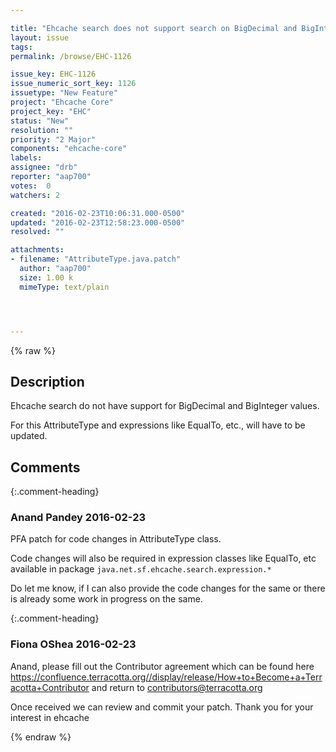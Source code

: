 ```yaml
---

title: "Ehcache search does not support search on BigDecimal and BigInteger values"
layout: issue
tags: 
permalink: /browse/EHC-1126

issue_key: EHC-1126
issue_numeric_sort_key: 1126
issuetype: "New Feature"
project: "Ehcache Core"
project_key: "EHC"
status: "New"
resolution: ""
priority: "2 Major"
components: "ehcache-core"
labels: 
assignee: "drb"
reporter: "aap700"
votes:  0
watchers: 2

created: "2016-02-23T10:06:31.000-0500"
updated: "2016-02-23T12:58:23.000-0500"
resolved: ""

attachments:
- filename: "AttributeType.java.patch"
  author: "aap700"
  size: 1.00 k
  mimeType: text/plain




---
```


{% raw %}

## Description

<div markdown="1" class="description">

Ehcache search do not have support for BigDecimal and BigInteger values.

For this AttributeType and expressions like EqualTo, etc., will have to be updated.

</div>

## Comments


{:.comment-heading}
### **Anand Pandey** <span class="date">2016-02-23</span>

<div markdown="1" class="comment">

PFA patch for code changes in AttributeType class.

Code changes will also be required in expression classes like EqualTo, etc available in package 
``` java.net.sf.ehcache.search.expression.* ```


Do let me know, if I can also provide the code changes for the same or there is already some work in progress on the same.

</div>


{:.comment-heading}
### **Fiona OShea** <span class="date">2016-02-23</span>

<div markdown="1" class="comment">

Anand,
please fill out the Contributor agreement which can be found here https://confluence.terracotta.org//display/release/How+to+Become+a+Terracotta+Contributor and return to contributors@terracotta.org

Once received we can review and commit your patch. Thank you for your interest in ehcache


</div>



{% endraw %}
